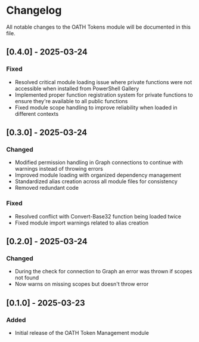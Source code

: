 # Changelog
All notable changes to the OATH Tokens module will be documented in this file.

## [0.4.0] - 2025-03-24
### Fixed
- Resolved critical module loading issue where private functions were not accessible when installed from PowerShell Gallery
- Implemented proper function registration system for private functions to ensure they're available to all public functions
- Fixed module scope handling to improve reliability when loaded in different contexts

## [0.3.0] - 2025-03-24
### Changed
- Modified permission handling in Graph connections to continue with warnings instead of throwing errors
- Improved module loading with organized dependency management
- Standardized alias creation across all module files for consistency
- Removed redundant code

### Fixed
- Resolved conflict with Convert-Base32 function being loaded twice
- Fixed module import warnings related to alias creation

## [0.2.0] - 2025-03-24
### Changed
- During the check for connection to Graph an error was thrown if scopes not found
- Now warns on missing scopes but doesn't throw error

## [0.1.0] - 2025-03-23
### Added
- Initial release of the OATH Token Management module
